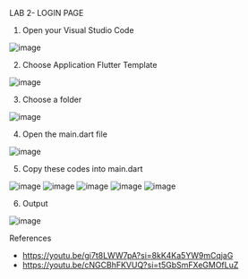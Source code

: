 LAB 2- LOGIN PAGE

1.	Open your Visual Studio Code

<img src= "https://raw.githubusercontent.com/addff/2310-ICT602/main/M3CS2666A/Team%207%20-%20ChipiChapa/Lab%20Work%202/image/step%201.png? raw=true" alt="image" width="auto" height="auto">

2.	Choose Application Flutter Template

<img src= "https://raw.githubusercontent.com/addff/2310-ICT602/main/M3CS2666A/Team%207%20-%20ChipiChapa/Lab%20Work%202/image/step%202.png? raw=true" alt="image" width="auto" height="auto">

3.	Choose a folder

<img src= "https://raw.githubusercontent.com/addff/2310-ICT602/main/M3CS2666A/Team%207%20-%20ChipiChapa/Lab%20Work%202/image/step%203.png? raw=true" alt="image" width="auto" height="auto">

4.	Open the main.dart file

<img src= "https://raw.githubusercontent.com/addff/2310-ICT602/main/M3CS2666A/Team%207%20-%20ChipiChapa/Lab%20Work%202/image/step%204.png? raw=true" alt="image" width="auto" height="auto">

5.	Copy these codes into main.dart

<img src= "https://raw.githubusercontent.com/addff/2310-ICT602/main/M3CS2666A/Team%207%20-%20ChipiChapa/Lab%20Work%202/image/code%20step%201.png? raw=true" alt="image" width="auto" height="auto">

<img src= "https://raw.githubusercontent.com/addff/2310-ICT602/main/M3CS2666A/Team%207%20-%20ChipiChapa/Lab%20Work%202/image/code%20step%202.png? raw=true" alt="image" width="auto" height="auto">

<img src= "https://raw.githubusercontent.com/addff/2310-ICT602/main/M3CS2666A/Team%207%20-%20ChipiChapa/Lab%20Work%202/image/code%20step%203.png? raw=true" alt="image" width="auto" height="auto">

<img src= "https://raw.githubusercontent.com/addff/2310-ICT602/main/M3CS2666A/Team%207%20-%20ChipiChapa/Lab%20Work%202/image/code%20step%204.png? raw=true" alt="image" width="auto" height="auto">

<img src= "https://raw.githubusercontent.com/addff/2310-ICT602/main/M3CS2666A/Team%207%20-%20ChipiChapa/Lab%20Work%202/image/code%20step%205.png? raw=true" alt="image" width="auto" height="auto">

6.	Output

<img src= "https://raw.githubusercontent.com/addff/2310-ICT602/main/M3CS2666A/Team%207%20-%20ChipiChapa/Lab%20Work%202/image/output.png? raw=true" alt="image" width="auto" height="auto">

References

-	https://youtu.be/gi7t8LWW7pA?si=8kK4Ka5YW9mCqjaG
-	https://youtu.be/cNGCBhFKVUQ?si=t5GbSmFXeGMOfLuZ
